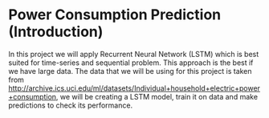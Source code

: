 # Power Consumption Prediction (Introduction)
In this project we will apply Recurrent Neural Network (LSTM) which is best suited for time-series and sequential problem. This approach is the best if we have large data. 
The data that we will be using for this project is taken from http://archive.ics.uci.edu/ml/datasets/Individual+household+electric+power+consumption, we will be creating a LSTM
model, train it on data and make predictions to check its performance.
